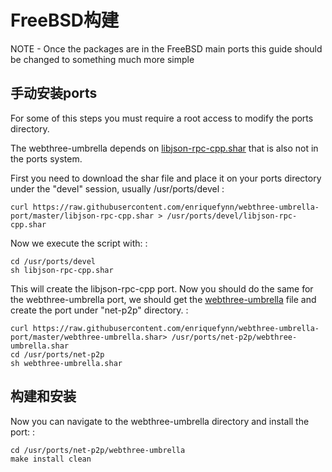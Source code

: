 # FreeBSD构建

NOTE - Once the packages are in the FreeBSD main ports this guide should be changed to something much more simple

## 手动安装ports

For some of this steps you must require a root access to modify the ports directory.

The webthree-umbrella depends on [libjson-rpc-cpp.shar](<https://raw.githubusercontent.com/enriquefynn/webthree-umbrella-port/master/libjson-rpc-cpp.shar>) that is also not in the ports system.

First you need to download the shar file and place it on your ports directory under the "devel" session, usually /usr/ports/devel :

    curl https://raw.githubusercontent.com/enriquefynn/webthree-umbrella-port/master/libjson-rpc-cpp.shar > /usr/ports/devel/libjson-rpc-cpp.shar

Now we execute the script with: :

    cd /usr/ports/devel
    sh libjson-rpc-cpp.shar

This will create the libjson-rpc-cpp port. Now you should do the same for the webthree-umbrella port, we should get the [webthree-umbrella](<https://raw.githubusercontent.com/enriquefynn/webthree-umbrella-port/master/webthree-umbrella.shar>)
file and create the port under "net-p2p" directory. :

    curl https://raw.githubusercontent.com/enriquefynn/webthree-umbrella-port/master/webthree-umbrella.shar> /usr/ports/net-p2p/webthree-umbrella.shar
    cd /usr/ports/net-p2p
    sh webthree-umbrella.shar

## 构建和安装


Now you can navigate to the webthree-umbrella directory and install the
port: :

    cd /usr/ports/net-p2p/webthree-umbrella
    make install clean
